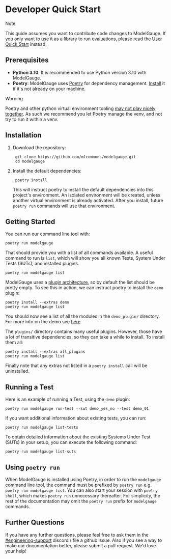 # Developer Quick Start

> [!NOTE]
> This guide assumes you want to contribute code changes to ModelGauge. If you only want to use it as a library to run
> evaluations, please read the [User Quick Start](user_quick_start.md) instead.

## Prerequisites

- **Python 3.10**: It is recommended to use Python version 3.10 with ModelGauge.
- **Poetry**: ModelGauge uses [Poetry](https://python-poetry.org/) for dependency
  management. [Install](https://python-poetry.org/docs/#installation) it if it's not already on your machine.

> [!WARNING]
> Poetry and other python virtual environment
> tooling [may not play nicely together](https://github.com/orgs/python-poetry/discussions/7767). As such we recommend you
> let Poetry manage the venv, and not try to run it within a venv.

## Installation

1. Download the repository:

        git clone https://github.com/mlcommons/modelgauge.git
        cd modelgauge

2. Install the default dependencies:

        poetry install

   This will instruct poetry to install the default dependencies into this project's environment. An isolated
   environment will be created, unless another virtual environment is already activated.
   After you install, future `poetry run` commands will use that environment.

## Getting Started

You can run our command line tool with:

```shell
poetry run modelgauge
```

That should provide you with a list of all commands available. A useful command to run is `list`, which will show you
all known Tests, System Under Tests (SUTs), and installed plugins.

```shell
poetry run modelgauge list
```

ModelGauge uses a [plugin architecture](plugins.md), so by default the list should be pretty empty. To see this in
action, we can instruct poetry to install the `demo` plugin:

```shell
poetry install --extras demo
poetry run modelgauge list
```

You should now see a list of all the modules in the `demo_plugin/` directory. For more info on the demo
see [here](tutorial.md).

The `plugins/` directory contains many useful plugins. However, those have a lot of transitive dependencies, so they can
take a while to install. To install them all:

```shell
poetry install --extras all_plugins
poetry run modelgauge list
```

Finally note that any extras not listed in a `poetry install` call will be uninstalled.

## Running a Test

Here is an example of running a Test, using the `demo` plugin:

```shell
poetry run modelgauge run-test --sut demo_yes_no --test demo_01
```

If you want additional information about existing tests, you can run:

```shell
poetry run modelgauge list-tests
```

To obtain detailed information about the existing Systems Under Test (SUTs) in your setup, you can execute the following
command:

```shell
poetry run modelgauge list-suts
```

## Using `poetry run`

When ModelGauge is installed using Poetry, in order to run the `modelgauge` command line tool, the command must be
prefixed by `poetry run` e.g. `poetry run modelgauge list`. You can also start your session with `poetry shell`, which
makes `poetry run` unnecessary thereafter. For simplicity, the rest of the documentation may omit the `poetry run`
prefix for `modelgauge` commands.

## Further Questions

If you have any further questions, please feel free to ask them in
the [#engineering-support](https://discord.com/channels/1137054779013615616/1209638758400528455) discord / file a github
issue. Also if you see a way to make our documentation better, please submit a pull request. We'd love your help!
